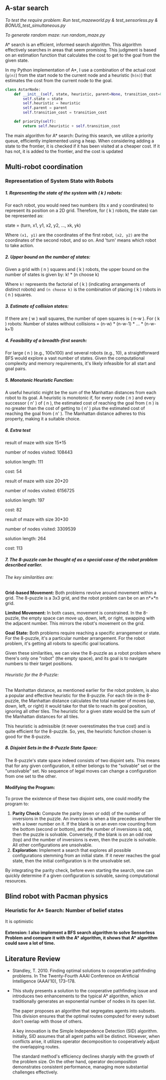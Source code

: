 ## A-star search

*To test the require problem:*
*Run test_mazeworld.py & test_sensorless.py & BONUS_test_simultaneous.py*

*To generate random maze:*
*run random_maze.py*

A* search is an efficient, informed search algorithm. This algorithm effectively searches in areas that seem promising. This judgment is based on an estimation function that calculates the cost to get to the goal from the given state.

In my Python implementation of A*, I use a combination of the actual cost (`g(n)`) from the start node to the current node and a heuristic (`h(n)`) that estimates the cost from the current node to the goal.

```python
class AstarNode:
    def __init__(self, state, heuristic, parent=None, transition_cost=0):
        self.state = state
        self.heuristic = heuristic
        self.parent = parent
        self.transition_cost = transition_cost

    def priority(self):
        return self.heuristic + self.transition_cost
```

The main algorithm for A* search:
During this search, we utilize a priority queue, efficiently implemented using a heap. When considering adding a state to the frontier, it is checked if it has been visited at a cheaper cost. If it has not, it is added to the frontier, and the cost is updated

## Multi-robot coordination

### Representation of System State with Robots

##### 1. Representing the state of the system with \( k \) robots:

For each robot, you would need two numbers (its x and y coordinates) to represent its position on a 2D grid. Therefore, for \( k \) robots, the state can be represented as:

state = (turn, x1, y1, x2, y2, ..., xk, yk)

Where `(x1, y1)` are the coordinates of the first robot, `(x2, y2)` are the coordinates of the second robot, and so on. And 'turn' means which robot to take action.

##### 2. Upper bound on the number of states:

Given a grid with \( n \) squares and \( k \) robots, the upper bound on the number of states is given by: k! * (n choose k)

Where `k!` represents the factorial of \( k \) (indicating arrangements of distinct robots) and `(n choose k)` is the combination of placing \( k \) robots in \( n \) squares.

##### 3. Estimate of collision states:

If there are \( w \) wall squares, the number of open squares is \( n-w \). For \( k \) robots: Number of states without collisions = (n-w) * (n-w-1) * ... * (n-w-k+1)

##### 4. Feasibility of a breadth-first search:

For large \( n \) (e.g., 100x100) and several robots (e.g., 10), a straightforward BFS would explore a vast number of states. Given the computational complexity and memory requirements, it's likely infeasible for all start and goal pairs.

##### 5. Monotonic Heuristic Function:

A useful heuristic might be the sum of the Manhattan distances from each robot to its goal. A heuristic is monotonic if, for every node \( n \) and every successor \( n' \) of \( n \), the estimated cost of reaching the goal from \( n \) is no greater than the cost of getting to \( n' \) plus the estimated cost of reaching the goal from \( n' \). The Manhattan distance adheres to this property, making it a suitable choice.

##### 6. Extra test

result of maze with size 15*15

number of nodes visited: 108443

solution length: 111

cost: 54



result of maze with size 20*20

number of nodes visited: 6156725

solution length: 197

cost: 82



result of maze with size 30*30

number of nodes visited: 3309539

solution length: 264

cost: 113

##### 7. The 8-puzzle can be thought of as a special case of the robot problem described earlier. 

###### The key similarities are:

**Grid-based Movement:** Both problems revolve around movement within a grid. The 8-puzzle is a 3x3 grid, and the robot problem can be on an n*×*n grid.

**Limited Movement:** In both cases, movement is constrained. In the 8-puzzle, the empty space can move up, down, left, or right, swapping with the adjacent number. This mirrors the robot's movement on the grid.

**Goal State:** Both problems require reaching a specific arrangement or state. For the 8-puzzle, it's a particular number arrangement. For the robot problem, it's getting all robots to specific goal locations.

Given these similarities, we can view the 8-puzzle as a robot problem where there's only one "robot" (the empty space), and its goal is to navigate numbers to their target positions.

###### Heuristic for the 8-Puzzle:

The Manhattan distance, as mentioned earlier for the robot problem, is also a popular and effective heuristic for the 8-puzzle. For each tile in the 8-puzzle, the Manhattan distance calculates the total number of moves (up, down, left, or right) it would take for that tile to reach its goal position, ignoring all other tiles. The heuristic for a given state would be the sum of the Manhattan distances for all tiles.

This heuristic is admissible (it never overestimates the true cost) and is quite efficient for the 8-puzzle. So, yes, the heuristic function chosen is good for the 8-puzzle.

##### 8. Disjoint Sets in the 8-Puzzle State Space:

The 8-puzzle's state space indeed consists of two disjoint sets. This means that for any given configuration, it either belongs to the "solvable" set or the "unsolvable" set. No sequence of legal moves can change a configuration from one set to the other.

#### Modifying the Program:

To prove the existence of these two disjoint sets, one could modify the program to:

1. **Parity Check:** Compute the parity (even or odd) of the number of inversions in the puzzle. An inversion is when a tile precedes another tile with a lower number on it. If the blank is on an even row counting from the bottom (second or bottom), and the number of inversions is odd, then the puzzle is solvable. Conversely, if the blank is on an odd row (top) and the number of inversions is even, then the puzzle is solvable. All other configurations are unsolvable.
2. **Exploration:** Implement a search that explores all possible configurations stemming from an initial state. If it never reaches the goal state, then the initial configuration is in the unsolvable set.

By integrating the parity check, before even starting the search, one can quickly determine if a given configuration is solvable, saving computational resources.



## Blind robot with Pacman physics

### Heuristic for A* Search: Number of belief states

It is optimistic

#### Extension: I also implement a BFS search algorithm to solve Sensorless Problem and compare it with the A* algorithm, it shows that A* algorithm could save a lot of time.

## Literature Review 

- Standley, T. 2010. Finding optimal solutions to cooperative pathfinding problems. In The Twenty-Fourth AAAI Conference on Artificial Intelligence (AAAI’10), 173–178.

- This study presents a solution to the cooperative pathfinding issue and introduces two enhancements to the typical A* algorithm, which traditionally generates an exponential number of nodes in its open list.

  The paper proposes an algorithm that segregates agents into subsets. This division ensures that the optimal routes computed for every subset don't overlap with those of others.

  A key innovation is the Simple Independence Detection (SID) algorithm. Initially, SID assumes that all agent paths will be distinct. However, when conflicts arise, it utilizes operator decomposition to cooperatively adjust the overlapping routes.

  The standard method's efficiency declines sharply with the growth of the problem size. On the other hand, operator decomposition demonstrates consistent performance, managing more substantial challenges effectively.
